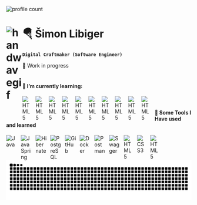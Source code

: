 ![profile count](https://komarev.com/ghpvc/?username=Shimmyland&color=yellow)&nbsp;



# 🪂 Šimon Libiger <img alt="handwavegif" src="https://user-images.githubusercontent.com/39513876/112366216-8cfe7400-8cfe-11eb-8116-7d3dbae20e97.gif" width='44' align="left"/>
**`Digital Craftmaker (Software Engineer)`**

🚧 Work in progress


#

#### 🌱 I’m currently learning:
          
<img align="left" alt="HTML5" width="26px" src="https://cdn.jsdelivr.net/gh/devicons/devicon@latest/icons/javascript/javascript-original.svg" style="padding-right:10px;" />
<img align="left" alt="HTML5" width="26px" src="https://cdn.jsdelivr.net/gh/devicons/devicon@latest/icons/typescript/typescript-original.svg" style="padding-right:10px;" />
<img align="left" alt="HTML5" width="26px" src="https://cdn.jsdelivr.net/gh/devicons/devicon@latest/icons/nodejs/nodejs-original.svg" style="padding-right:10px;" />
<img align="left" alt="HTML5" width="26px" src="https://cdn.jsdelivr.net/gh/devicons/devicon@latest/icons/express/express-original.svg" style="padding-right:10px;" />          
<img align="left" alt="HTML5" width="26px" src="https://cdn.jsdelivr.net/gh/devicons/devicon@latest/icons/nestjs/nestjs-original.svg" style="padding-right:10px;" />
<img align="left" alt="HTML5" width="26px" src="https://cdn.jsdelivr.net/gh/devicons/devicon@latest/icons/knexjs/knexjs-original.svg" style="padding-right:10px;" />
<img align="left" alt="HTML5" width="26px" src="https://cdn.jsdelivr.net/gh/devicons/devicon@latest/icons/amazonwebservices/amazonwebservices-original-wordmark.svg" style="padding-right:10px;" />
<img align="left" alt="HTML5" width="26px" src="https://cdn.jsdelivr.net/gh/devicons/devicon@latest/icons/githubactions/githubactions-plain.svg" style="padding-right:10px;" />
<img align="left" alt="HTML5" width="26px" src="https://cdn.jsdelivr.net/gh/devicons/devicon@latest/icons/mongodb/mongodb-original.svg" style="padding-right:10px;" />
<img align="left" alt="HTML5" width="26px" src="https://cdn.jsdelivr.net/gh/devicons/devicon@latest/icons/react/react-original.svg" style="padding-right:10px;" />
<br />

#### 🧰 Some Tools I Have used and learned
<img align="left" alt="Java" width="30px" src="https://cdn.jsdelivr.net/gh/devicons/devicon@latest/icons/java/java-original.svg" style="padding-right:10px;"/>
<img align="left" alt="Java Spring" width="30px" src="https://cdn.jsdelivr.net/gh/devicons/devicon@latest/icons/spring/spring-original.svg" style="padding-right:10px;"/>
<img align="left" alt="Hibernate" width="30px" src="https://cdn.jsdelivr.net/gh/devicons/devicon@latest/icons/hibernate/hibernate-original-wordmark.svg" style="padding-right:10px;"/>
<img align="left" alt="PostgreSQL" width="30px" src="https://cdn.jsdelivr.net/gh/devicons/devicon@latest/icons/postgresql/postgresql-original.svg" style="padding-right:10px;"/>
<img align="left" alt="GitHub" width="30px" src="https://cdn.jsdelivr.net/gh/devicons/devicon@latest/icons/github/github-original.svg" style="padding-right:10px;" />
<img align="left" alt="Docker" width="30px" src="https://cdn.jsdelivr.net/gh/devicons/devicon@latest/icons/docker/docker-original.svg" style="padding-right:10px;"/>  
<img align="left" alt="Postman" width="30px" src="https://cdn.jsdelivr.net/gh/devicons/devicon@latest/icons/postman/postman-original.svg" style="padding-right:10px;"/>
<img align="left" alt="Swagger" width="30px" src="https://cdn.jsdelivr.net/gh/devicons/devicon@latest/icons/swagger/swagger-original.svg" style="padding-right:10px;"/>
<img align="left" alt="HTML5" width="26px" src="https://cdn.jsdelivr.net/gh/devicons/devicon/icons/html5/html5-original.svg" style="padding-right:10px;" />
<img align="left" alt="CSS3" width="26px" src="https://cdn.jsdelivr.net/gh/devicons/devicon/icons/css3/css3-original.svg" style="padding-right:10px;" />
<img align="left" alt="HTML5" width="26px" src="https://cdn.jsdelivr.net/gh/devicons/devicon@latest/icons/jenkins/jenkins-line.svg" style="padding-right:10px;" />
<br />

#

![Snake animation](https://github.com/Shimmyland/Shimmyland/blob/output/github-contribution-grid-snake.svg)








<!--

<details>
  <summary><h3>👨🏻‍💻 My journey 🌍 </h3></summary>
              🚧 Work in progress
</details>

https://github.com/marketplace/actions/generate-snake-game-from-github-contribution-grid

https://devicon.dev
https://raw.githubusercontent.com/ForrestKnight/ForrestKnight/master/README.md
https://dev.to/github/10-standout-github-profile-readmes-h2o
https://github.com/rudrabarad/Gifs
https://www.youtube.com/watch?v=G-EGDH50hGE

![Visitor Count](https://profile-counter.glitch.me/Shimmyland/count.svg)

I'm software developer who just started 

### Stats:
## Find me around the web 🌍:

### Hi there 👋


**Shimmyland/Shimmyland** is a ✨ _special_ ✨ repository because its `README.md` (this file) appears on your GitHub profile.

Here are some ideas to get you started:

- 🔭 I’m currently working on ...
- 🌱 I’m currently learning ...
- 👯 I’m looking to collaborate on ...
- 🤔 I’m looking for help with ...
- 💬 Ask me about ...
- 📫 How to reach me: ...
- 😄 Pronouns: ...
- ⚡ Fun fact: ...
-->
